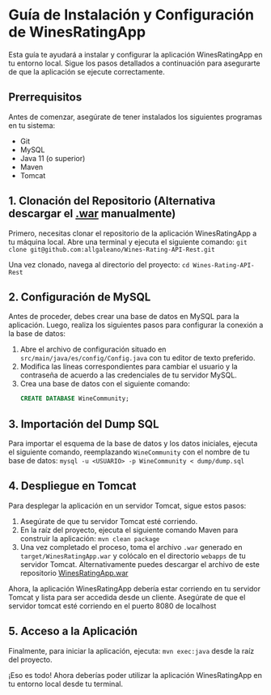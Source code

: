# Guía de Instalación y Configuración de WinesRatingApp

Esta guía te ayudará a instalar y configurar la aplicación WinesRatingApp en tu entorno local. Sigue los pasos detallados a continuación para asegurarte de que la aplicación se ejecute correctamente.

## Prerrequisitos

Antes de comenzar, asegúrate de tener instalados los siguientes programas en tu sistema:
- Git
- MySQL
- Java 11 (o superior)
- Maven
- Tomcat

## 1. Clonación del Repositorio (Alternativa descargar el [.war](https://github.com/allgaleano/Wines-Rating-API-Rest/exec/WinesRatingApp.war) manualmente)

Primero, necesitas clonar el repositorio de la aplicación WinesRatingApp a tu máquina local. Abre una terminal y ejecuta el siguiente comando: `git clone git@github.com:allgaleano/Wines-Rating-API-Rest.git`

Una vez clonado, navega al directorio del proyecto: `cd Wines-Rating-API-Rest`

## 2. Configuración de MySQL

Antes de proceder, debes crear una base de datos en MySQL para la aplicación. Luego, realiza los siguientes pasos para configurar la conexión a la base de datos:

1. Abre el archivo de configuración situado en `src/main/java/es/config/Config.java` con tu editor de texto preferido.
2. Modifica las líneas correspondientes para cambiar el usuario y la contraseña de acuerdo a las credenciales de tu servidor MySQL.
3. Crea una base de datos con el siguiente comando: 
    ```sql
    CREATE DATABASE WineCommunity;
    ```

## 3. Importación del Dump SQL

Para importar el esquema de la base de datos y los datos iniciales, ejecuta el siguiente comando, reemplazando `WineCommunity` con el nombre de tu base de datos: `mysql -u <USUARIO> -p WineCommunity < dump/dump.sql`

## 4. Despliegue en Tomcat

Para desplegar la aplicación en un servidor Tomcat, sigue estos pasos:

1. Asegúrate de que tu servidor Tomcat esté corriendo.
2. En la raíz del proyecto, ejecuta el siguiente comando Maven para construir la aplicación: `mvn clean package`
3. Una vez completado el proceso, toma el archivo `.war` generado en `target/WinesRatingApp.war` y colócalo en el directorio `webapps` de tu servidor Tomcat. Alternativamente puedes descargar el archivo de este repositorio [WinesRatingApp.war](https://github.com/allgaleano/Wines-Rating-API-Rest/exec/WinesRatingApp.war)

Ahora, la aplicación WinesRatingApp debería estar corriendo en tu servidor Tomcat y lista para ser accedida desde un cliente.
Asegúrate de que el servidor tomcat esté corriendo en el puerto 8080 de localhost

## 5. Acceso a la Aplicación

Finalmente, para iniciar la aplicación, ejecuta: `mvn exec:java` desde la raíz del proyecto.

¡Eso es todo! Ahora deberías poder utilizar la aplicación WinesRatingApp en tu entorno local desde tu terminal.


